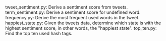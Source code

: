 tweet_sentiment.py:
	Derive a sentiment score from tweets.
term_sentiment.py:
	Derive a sentiment score for undefined word.
frequency.py:
	Derive the most frequent used words in the tweet.
happiest_state.py:
	Given the tweets data, determine which state is with the highest sentiment score, in other words, the "happiest state".
top_ten.py:
	Find the top ten used hash tags.


